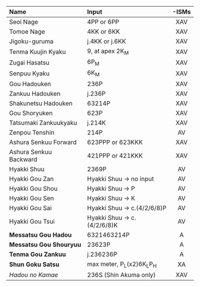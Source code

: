 | Name                              | Input                                                         | -ISMs         |
|:-------------                     |:-------------                                                 |:-------------:|
| Seoi Nage                         | 4PP or 6PP                                                    | XAV           |
| Tomoe Nage                        | 4KK or 6KK                                                    | XAV           |
| Jigoku-guruma                     | j.4KK or j.6KK                                                | XAV           |
| Tenma Kuujin Kyaku                | 9, at apex 2K<sub>M</sub>                                     | XAV           |
| Zugai Hasatsu                     | 6P<sub>M</sub>                                                | XAV           |
| Senpuu Kyaku                      | 6K<sub>M</sub>                                                | XAV           |
| Gou Hadouken                      | 236P                                                          | XAV           |
| Zankuu Hadouken                   | j.236P                                                        | XAV           |
| Shakunetsu Hadouken               | 63214P                                                        | XAV           |
| Gou Shoryuken                     | 623P                                                          | XAV           |
| Tatsumaki Zankuukyaku             | j.214K                                                        | XAV           |
| Zenpou Tenshin                    | 214P                                                          |  AV           |
| Ashura Senkuu Forward             | 623PPP or 623KKK                                              | XAV           |
| Ashura Senkuu Backward            | 421PPP or 421KKK                                              | XAV           |
| Hyakki Shuu                       | 2369P                                                         |  AV           |
| Hyakki Gou Zan                    | Hyakki Shuu -> no input                                       |  AV           |
| Hyakki Gou Shou                   | Hyakki Shuu -> P                                              |  AV           |
| Hyakki Gou Sen                    | Hyakki Shuu -> K                                              |  AV           |
| Hyakki Gou Sai                    | Hyakki Shuu -> c.(4/2/6/8)P                                   |  AV           |
| Hyakki Gou Tsui                   | Hyakki Shuu -> c.(4/2/6/8)K                                   |  AV           |
| **Messatsu Gou Hadou**            | 6321463214P                                                   |  A            |
| **Messatsu Gou Shouryuu**         | 23623P                                                        |  A            |
| **Tenma Gou Zankuu**              | j.236236P                                                     |  A            |
| **Shun Goku Satsu**               | max meter, P<sub>L</sub>(x2)6K<sub>L</sub>P<sub>H</sub>       | XA            |
| *Hadou no Kamae*                  | 236S (Shin Akuma only)                                        | XAV           |

